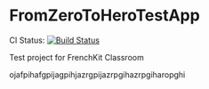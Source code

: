 # FromZeroToHeroTestApp

CI Status: [![Build Status](https://app.bitrise.io/app/c3ef6de2bf85a560/status.svg?token=GqLCiG9YC6ufxdRTPpLFPA&branch=master)](https://app.bitrise.io/app/c3ef6de2bf85a560)

Test project for FrenchKit Classroom

ojafpihafgpijagpihjazrgpijazrpgihazrpgiharopghi

